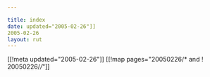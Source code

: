 ```yaml
---

title: index
date: updated="2005-02-26"]]
2005-02-26
layout: rut
---
```


[[!meta updated="2005-02-26"]]
[[!map pages="20050226/* and ! 20050226/*/*"]]
